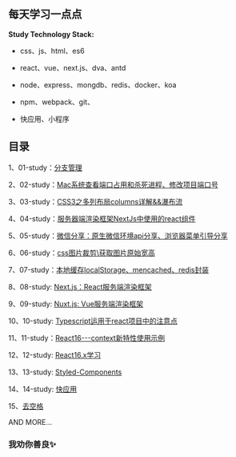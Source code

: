 ## 每天学习一点点

**Study Technology Stack:**

* css、js、html、es6

* react、vue、next.js、dva、antd

* node、express、mongdb、redis、docker、koa

* npm、webpack、git、

* 快应用、小程序

## 目录

1、01-study：[分支管理](https://github.com/imaxue/progress/blob/master/kingpeng/workplace/01-study.md)

2、02-study：[Mac系统查看端口占用和杀死进程、修改项目端口号](https://github.com/imaxue/progress/blob/master/kingpeng/workplace/02-study.md)

3、03-study：[CSS3之多列布局columns详解&&瀑布流](https://github.com/imaxue/progress/blob/master/kingpeng/workplace/03-study.md)

4、04-study：[服务器端渲染框架NextJs中使用的react组件](https://github.com/imaxue/progress/blob/master/kingpeng/workplace/04-study.md)

5、05-study：[微信分享：原生微信环境api分享、浏览器菜单引导分享](https://github.com/imaxue/progress/blob/master/kingpeng/workplace/05-study.md)

6、06-study：[css图片裁剪\获取图片原始宽高](https://github.com/imaxue/progress/blob/master/kingpeng/workplace/06-study.md)

7、07-study：[本地缓存localStorage、mencached、redis封装](https://github.com/imaxue/progress/blob/master/kingpeng/workplace/07-study.md)

8、08-study: [Next.js：React服务端渲染框架](https://github.com/imaxue/progress/blob/master/kingpeng/workplace/08-study.md)

9、09-study: [Nuxt.js: Vue服务端渲染框架](https://github.com/imaxue/progress/blob/master/kingpeng/workplace/09-study.md)

10、10-study: [Typescript运用于react项目中的注意点](https://github.com/imaxue/progress/blob/master/kingpeng/workplace/10-study.md)

11、11-study：[React16---context新特性使用示例](https://github.com/imaxue/progress/blob/master/kingpeng/workplace/React16.x/03-context%E6%96%B0%E7%89%B9%E6%80%A7.md)

12、12-study: [React16.x学习](https://github.com/imaxue/progress/tree/master/kingpeng/workplace/React16.x)

13、13-study: [Styled-Components](https://github.com/imaxue/progress/blob/master/kingpeng/workplace/12-study.md)

14、14-study: [快应用](https://github.com/imaxue/progress/tree/master/kingpeng/workplace/kuaiyingyong)

15、[去空格](https://github.com/imaxue/progress/tree/master/kingpeng/workplace/trim)


 AND MORE...

### 我劝你善良✨


